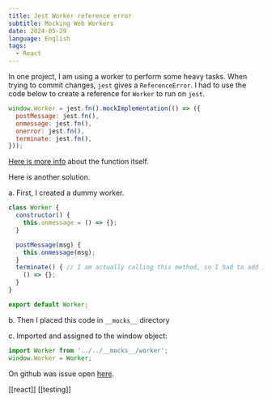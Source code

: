 ```yaml
---
title: Jest Worker reference error
subtitle: Mocking Web Workers
date: 2024-05-29
language: English
tags:
  - React
---
```


In one project, I am using a worker to perform some heavy tasks. When trying to commit changes, `jest` gives a `ReferenceError`. I had to use the code below to create a reference for `Worker` to run on `jest`.

```js
window.Worker = jest.fn().mockImplementation(() => ({
  postMessage: jest.fn(),
  onmessage: jest.fn(),
  onerror: jest.fn(),
  terminate: jest.fn(),
}));
```

[Here is more info](https://jestjs.io/docs/mock-function-api#mockfnmockimplementation) about the function itself.

Here is another solution. 

a. First, I created a dummy worker.

```js
class Worker {
  constructor() {
    this.onmessage = () => {};
  }

  postMessage(msg) {
    this.onmessage(msg);
  }
  terminate() { // I am actually calling this method, so I had to add it here too.
    () => {};
  }
}

export default Worker;
```

b. Then I placed this code in `__mocks__` directory

c. Imported and assigned to the window object:

```js
import Worker from '../../__mocks__/worker';
window.Worker = Worker;
```

 On github was issue open [here](https://github.com/jestjs/jest/issues/3449#issuecomment-750345973).

[[react]]
[[testing]]